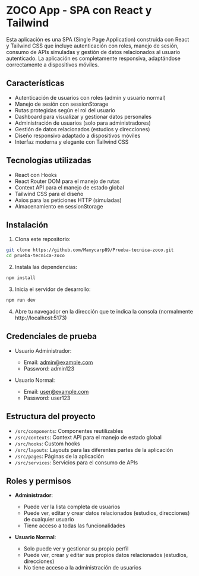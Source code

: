 # ZOCO App - SPA con React y Tailwind

Esta aplicación es una SPA (Single Page Application) construida con React y Tailwind CSS que incluye autenticación con roles, manejo de sesión, consumo de APIs simuladas y gestión de datos relacionados al usuario autenticado. La aplicación es completamente responsiva, adaptándose correctamente a dispositivos móviles.

## Características

- Autenticación de usuarios con roles (admin y usuario normal)
- Manejo de sesión con sessionStorage
- Rutas protegidas según el rol del usuario
- Dashboard para visualizar y gestionar datos personales
- Administración de usuarios (solo para administradores)
- Gestión de datos relacionados (estudios y direcciones)
- Diseño responsivo adaptado a dispositivos móviles
- Interfaz moderna y elegante con Tailwind CSS

## Tecnologías utilizadas

- React con Hooks
- React Router DOM para el manejo de rutas
- Context API para el manejo de estado global
- Tailwind CSS para el diseño
- Axios para las peticiones HTTP (simuladas)
- Almacenamiento en sessionStorage

## Instalación

1. Clona este repositorio:
```bash
git clone https://github.com/Maxycarp89/Prueba-tecnica-zoco.git
cd prueba-tecnica-zoco
```

2. Instala las dependencias:
```bash
npm install
```

3. Inicia el servidor de desarrollo:
```bash
npm run dev
```

4. Abre tu navegador en la dirección que te indica la consola (normalmente http://localhost:5173)

## Credenciales de prueba

- Usuario Administrador:
  - Email: admin@example.com
  - Password: admin123

- Usuario Normal:
  - Email: user@example.com
  - Password: user123

## Estructura del proyecto

- `/src/components`: Componentes reutilizables
- `/src/contexts`: Context API para el manejo de estado global
- `/src/hooks`: Custom hooks
- `/src/layouts`: Layouts para las diferentes partes de la aplicación
- `/src/pages`: Páginas de la aplicación
- `/src/services`: Servicios para el consumo de APIs

## Roles y permisos

- **Administrador**:
  - Puede ver la lista completa de usuarios
  - Puede ver, editar y crear datos relacionados (estudios, direcciones) de cualquier usuario
  - Tiene acceso a todas las funcionalidades

- **Usuario Normal**:
  - Solo puede ver y gestionar su propio perfil
  - Puede ver, crear y editar sus propios datos relacionados (estudios, direcciones)
  - No tiene acceso a la administración de usuarios


